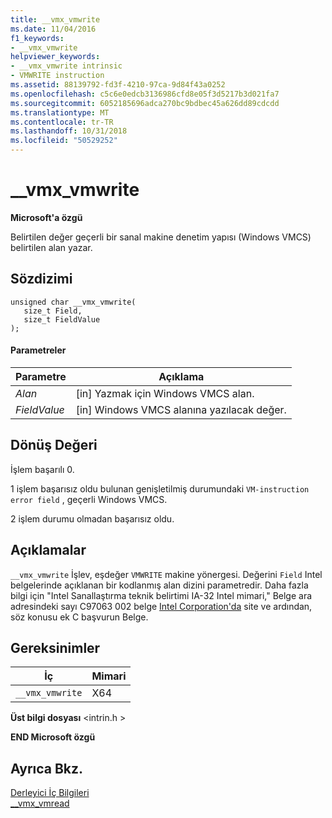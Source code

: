 ```yaml
---
title: __vmx_vmwrite
ms.date: 11/04/2016
f1_keywords:
- __vmx_vmwrite
helpviewer_keywords:
- __vmx_vmwrite intrinsic
- VMWRITE instruction
ms.assetid: 88139792-fd3f-4210-97ca-9d84f43a0252
ms.openlocfilehash: c5c6e0edcb3136986cfd8e05f3d5217b3d021fa7
ms.sourcegitcommit: 6052185696adca270bc9bdbec45a626dd89cdcdd
ms.translationtype: MT
ms.contentlocale: tr-TR
ms.lasthandoff: 10/31/2018
ms.locfileid: "50529252"
---
```

# <a name="vmxvmwrite"></a>__vmx_vmwrite

**Microsoft'a özgü**

Belirtilen değer geçerli bir sanal makine denetim yapısı (Windows VMCS) belirtilen alan yazar.

## <a name="syntax"></a>Sözdizimi

```
unsigned char __vmx_vmwrite( 
   size_t Field,
   size_t FieldValue
);
```

#### <a name="parameters"></a>Parametreler

|Parametre|Açıklama|
|---------------|-----------------|
|*Alan*|[in] Yazmak için Windows VMCS alan.|
|*FieldValue*|[in] Windows VMCS alanına yazılacak değer.|

## <a name="return-value"></a>Dönüş Değeri

İşlem başarılı 0.

1 işlem başarısız oldu bulunan genişletilmiş durumundaki `VM-instruction error field` , geçerli Windows VMCS.

2 işlem durumu olmadan başarısız oldu.

## <a name="remarks"></a>Açıklamalar

`__vmx_vmwrite` İşlev, eşdeğer `VMWRITE` makine yönergesi. Değerini `Field` Intel belgelerinde açıklanan bir kodlanmış alan dizini parametredir. Daha fazla bilgi için "Intel Sanallaştırma teknik belirtimi IA-32 Intel mimari," Belge ara adresindeki sayı C97063 002 belge [Intel Corporation'da](https://software.intel.com/articles/intel-sdm) site ve ardından, söz konusu ek C başvurun Belge.

## <a name="requirements"></a>Gereksinimler

|İç|Mimari|
|---------------|------------------|
|`__vmx_vmwrite`|X64|

**Üst bilgi dosyası** \<intrin.h >

**END Microsoft özgü**

## <a name="see-also"></a>Ayrıca Bkz.

[Derleyici İç Bilgileri](../intrinsics/compiler-intrinsics.md)<br/>
[__vmx_vmread](../intrinsics/vmx-vmread.md)